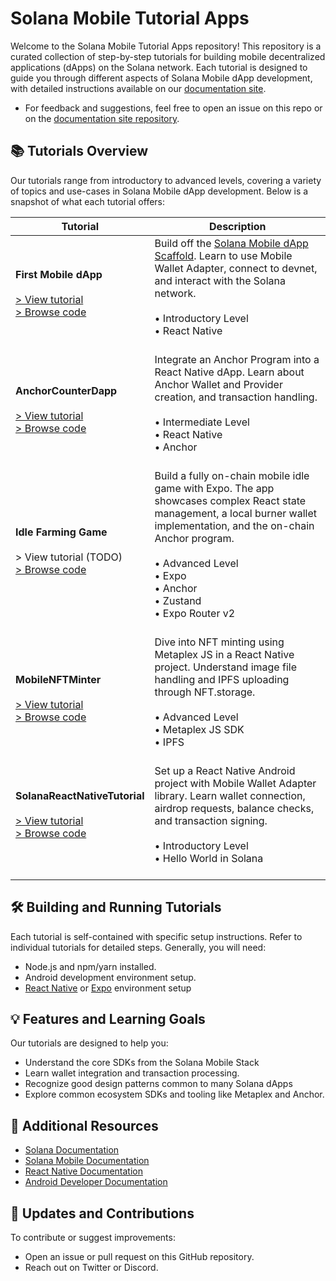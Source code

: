 # Solana Mobile Tutorial Apps

Welcome to the Solana Mobile Tutorial Apps repository! This repository is a curated collection of step-by-step tutorials for building mobile decentralized applications (dApps) on the Solana network. Each tutorial is designed to guide you through different aspects of Solana Mobile dApp development, with detailed instructions available on our [documentation site](https://docs.solanamobile.com/getting-started/intro).

- For feedback and suggestions, feel free to open an issue on this repo or on the [documentation site repository](https://github.com/solana-mobile/solana-mobile-doc-site).

## 📚 Tutorials Overview

Our tutorials range from introductory to advanced levels, covering a variety of topics and use-cases in Solana Mobile dApp development. Below is a snapshot of what each tutorial offers:

| Tutorial                                                                                                                                                                            | Description                                                                                                                                                                                                                                                                   |
| ----------------------------------------------------------------------------------------------------------------------------------------------------------------------------------- | ----------------------------------------------------------------------------------------------------------------------------------------------------------------------------------------------------------------------------------------------------------------------------- |
| **First Mobile dApp** <br> <br>[> View tutorial](https://docs.solanamobile.com/react-native/first_app_tutorial) <br> [> Browse code](/first-mobile-dapp)                            | Build off the [Solana Mobile dApp Scaffold](https://github.com/solana-mobile/solana-mobile-dapp-scaffold). Learn to use Mobile Wallet Adapter, connect to devnet, and interact with the Solana network. <br><br> • Introductory Level <br> • React Native <br><br>            |
| **AnchorCounterDapp** <br><br> [> View tutorial](https://docs.solanamobile.com/react-native/anchor_integration) <br> [> Browse code](/AnchorCounterDapp)                            | Integrate an Anchor Program into a React Native dApp. Learn about Anchor Wallet and Provider creation, and transaction handling. <br><br> • Intermediate Level <br> • React Native <br> • Anchor <br><br>                                                                     |
| **Idle Farming Game** <br><br> > View tutorial (TODO)<br> [> Browse code](/FarmingIdleGame)                                                                                         | Build a fully on-chain mobile idle game with Expo. The app showcases complex React state management, a local burner wallet implementation, and the on-chain Anchor program. <br><br> • Advanced Level <br> • Expo <br> • Anchor <br> • Zustand <br> • Expo Router v2 <br><br> |
| **MobileNFTMinter** <br><br> [> View tutorial](https://docs.solanamobile.com/react-native/mobile_nft_minter_tutorial) <br> [> Browse code](/MobileNFTMinter) <br>                   | Dive into NFT minting using Metaplex JS in a React Native project. Understand image file handling and IPFS uploading through NFT.storage. <br><br> • Advanced Level <br> • Metaplex JS SDK <br> • IPFS <br><br>                                                               |
| **SolanaReactNativeTutorial** <br><br> [> View tutorial](https://docs.solanamobile.com/react-native/hello_world_tutorial) <br> [> Browse code](/SolanaReactNativeTutorial) <br><br> | Set up a React Native Android project with Mobile Wallet Adapter library. Learn wallet connection, airdrop requests, balance checks, and transaction signing. <br><br> • Introductory Level <br> • Hello World in Solana <br><br>                                             |

## 🛠️ Building and Running Tutorials

Each tutorial is self-contained with specific setup instructions. Refer to individual tutorials for detailed steps. Generally, you will need:

- Node.js and npm/yarn installed.
- Android development environment setup.
- [React Native](https://docs.solanamobile.com/react-native/setup) or [Expo](https://docs.solanamobile.com/react-native/expo) environment setup

## 💡 Features and Learning Goals

Our tutorials are designed to help you:

- Understand the core SDKs from the Solana Mobile Stack
- Learn wallet integration and transaction processing.
- Recognize good design patterns common to many Solana dApps
- Explore common ecosystem SDKs and tooling like Metaplex and Anchor.

## 📖 Additional Resources

- [Solana Documentation](https://docs.solana.com/)
- [Solana Mobile Documentation](https://docs.solanamobile.com/getting-started/intro)
- [React Native Documentation](https://reactnative.dev/docs/getting-started)
- [Android Developer Documentation](https://developer.android.com/design-for-safety/privacy-sandbox/setup)

## 🔄 Updates and Contributions

To contribute or suggest improvements:

- Open an issue or pull request on this GitHub repository.
- Reach out on Twitter or Discord.
